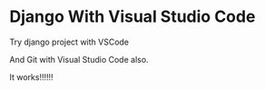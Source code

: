 # Django With Visual Studio Code

Try django project with VSCode

And Git with Visual Studio Code also.

It works!!!!!!